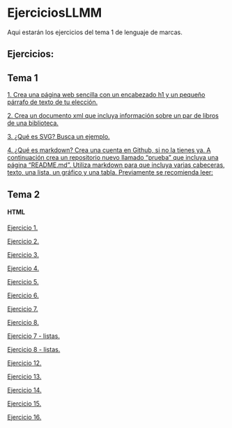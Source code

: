 # EjerciciosLLMM
Aqui estarán los ejercicios del tema 1 de lenguaje de marcas.

## Ejercicios:

## Tema 1
[1. Crea una página web sencilla con un encabezado h1 y un pequeño párrafo de texto de tu elección.](/Tema1/Ejercicio1/)

[2. Crea un documento xml que incluya información sobre un par de libros de una biblioteca.](/Tema1/Ejercicio2/)


[3. ¿Qué es SVG? Busca un ejemplo.](/Tema1/Ejercicio3/)


[4. ¿Qué es markdown? Crea una cuenta en Github, si no la tienes ya. A continuación crea un repositorio nuevo llamado “prueba” que incluya una página “README.md”. Utiliza markdown para que incluya varias cabeceras, texto, una lista, un gráfico y una tabla. Previamente se recomienda leer:](/Tema1/Ejercicio4/)



## Tema 2

#### HTML

[Ejercicio 1.](/Tema2/Ejercicio1.html)

[Ejercicio 2.](/Tema2/Ejercicio2.html)

[Ejercicio 3.](/Tema2/Ejercicio3.html)

[Ejercicio 4.](/Tema2/Ejercicio4.html)

[Ejercicio 5.](/Tema2/Ejercicio5.html)

[Ejercicio 6.](/Tema2/Ejercicio6.html)

[Ejercicio 7.](/Tema2/Ejercicio7.html)

[Ejercicio 8.](/Tema2/Ejercicio8.rar)

[Ejercicio 7 - listas.](/Tema2/Ejercicio7listas.html)

[Ejercicio 8 - listas.](/Tema2/Ejercicio8listas.html)

[Ejercicio 12.](/Tema2/Ejercicio12.html)

[Ejercicio 13.](/Tema2/Ejercicio13.html)

[Ejercicio 14.](/Tema2/Ejercicio14.html)

[Ejercicio 15.](/Tema2/Ejercicio15.html)

[Ejercicio 16.](/Tema2/Ejercicio16.html)
